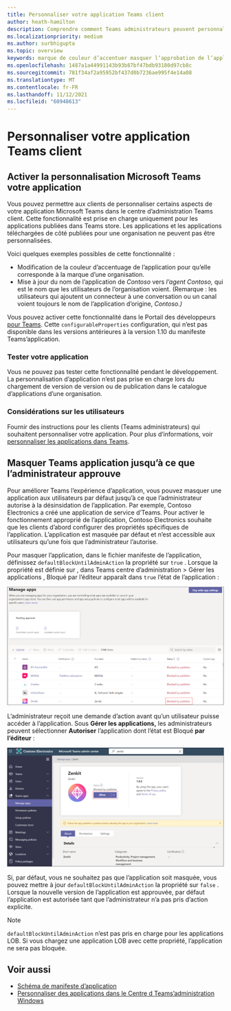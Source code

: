 ```yaml
---
title: Personnaliser votre application Teams client
author: heath-hamilton
description: Comprendre comment Teams administrateurs peuvent personnaliser votre application pour leur organisation.
ms.localizationpriority: medium
ms.author: surbhigupta
ms.topic: overview
keywords: marque de couleur d’accentuer masquer l’approbation de l’application
ms.openlocfilehash: 1487a1a44991143b93b87bf47bdb93180d97cb8c
ms.sourcegitcommit: 781f34af2a95952bf437d0b7236ae995f4e14a08
ms.translationtype: MT
ms.contentlocale: fr-FR
ms.lasthandoff: 11/12/2021
ms.locfileid: "60948613"
---
```

# <a name="customize-your-teams-app"></a>Personnaliser votre application Teams client

## <a name="enable-your-microsoft-teams-app-to-be-customized"></a>Activer la personnalisation Microsoft Teams votre application

Vous pouvez permettre aux clients de personnaliser certains aspects de votre application Microsoft Teams dans le centre d’administration Teams client. Cette fonctionnalité est prise en charge uniquement pour les applications publiées dans Teams store. Les applications et les applications téléchargées de côté publiées pour une organisation ne peuvent pas être personnalisées.

Voici quelques exemples possibles de cette fonctionnalité :

* Modification de la couleur d’accentuage de l’application pour qu’elle corresponde à la marque d’une organisation.
* Mise à jour du nom de l’application de *Contoso* vers *l’agent Contoso,* qui est le nom que les utilisateurs de l’organisation voient. (Remarque : les utilisateurs qui ajoutent un connecteur à une conversation ou un canal voient toujours le nom de l’application d’origine, *Contoso.)*

Vous pouvez activer cette fonctionnalité dans le Portail des développeurs [pour Teams](https://dev.teams.microsoft.com/home). Cette `configurableProperties` configuration, qui n’est pas disponible dans les versions antérieures à la version 1.10 du manifeste Teams’application.

### <a name="test-your-app"></a>Tester votre application

Vous ne pouvez pas tester cette fonctionnalité pendant le développement. La personnalisation d’application n’est pas prise en charge lors du chargement de version de version ou de publication dans le catalogue d’applications d’une organisation.

### <a name="user-considerations"></a>Considérations sur les utilisateurs

Fournir des instructions pour les clients (Teams administrateurs) qui souhaitent personnaliser votre application. Pour plus d’informations, voir [personnaliser les applications dans Teams](/MicrosoftTeams/customize-apps).

## <a name="hide-teams-app-until-admin-approves"></a>Masquer Teams application jusqu’à ce que l’administrateur approuve

Pour améliorer Teams l’expérience d’application, vous pouvez masquer une application aux utilisateurs par défaut jusqu’à ce que l’administrateur autorise à la désinsidation de l’application. Par exemple, Contoso Electronics a créé une application de service d’Teams. Pour activer le fonctionnement approprié de l’application, Contoso Electronics souhaite que les clients d’abord configurer des propriétés spécifiques de l’application. L’application est masquée par défaut et n’est accessible aux utilisateurs qu’une fois que l’administrateur l’autorise.

Pour masquer l’application, dans le fichier manifeste de l’application, définissez `defaultBlockUntilAdminAction` la propriété sur `true` . Lorsque la propriété est définie sur , dans Teams centre d’administration > Gérer les applications , Bloqué par l’éditeur apparaît dans `true` l’état de l’application :  

![Gérer les applications bloquées par un éditeur](../../assets/images/apps-in-meetings/manageappsblockedapps.png)

L’administrateur reçoit une demande d’action avant qu’un utilisateur puisse accéder à l’application. Sous **Gérer les applications,** les administrateurs peuvent sélectionner **Autoriser** l’application dont l’état est Bloqué **par l’éditeur** :

![Gérer les applications](../../assets/images/apps-in-meetings/manageapp.png)

Si, par défaut, vous ne souhaitez pas que l’application soit masquée, vous pouvez mettre à jour `defaultBlockUntilAdminAction` la propriété sur `false` . Lorsque la nouvelle version de l’application est approuvée, par défaut l’application est autorisée tant que l’administrateur n’a pas pris d’action explicite.

> [!NOTE]
> `defaultBlockUntilAdminAction` n’est pas pris en charge pour les applications LOB. Si vous chargez une application LOB avec cette propriété, l’application ne sera pas bloquée.

## <a name="see-also"></a>Voir aussi

* [Schéma de manifeste d’application](/microsoftteams/platform/resources/schema/manifest-schema)
* [Personnaliser des applications dans le Centre d Teams’administration Windows](/MicrosoftTeams/customize-apps)

